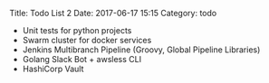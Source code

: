 Title: Todo List 2
Date: 2017-06-17 15:15
Category: todo

- Unit tests for python projects
- Swarm cluster for docker services
- Jenkins Multibranch Pipeline (Groovy, Global Pipeline Libraries)
- Golang Slack Bot + awsless CLI
- HashiCorp Vault

